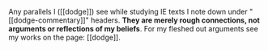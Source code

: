 Any parallels I ([[dodge]]) see while studying IE texts I note down under "[[dodge-commentary]]" headers. **They are merely rough connections, not arguments or reflections of my beliefs**. For my fleshed out arguments see my works on the page: [[dodge]].